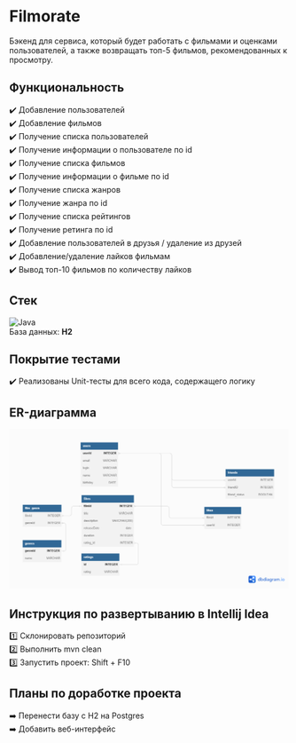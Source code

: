# Filmorate
Бэкенд для сервиса, который будет работать с фильмами и оценками пользователей, а также возвращать топ-5 фильмов, рекомендованных к просмотру.

## Функциональность
✔️ Добавление пользователей <br>
✔️ Добавление фильмов <br> 
✔️ Получение списка пользователей <br>
✔️ Получение информации о пользователе по id <br>
✔️ Получение списка фильмов <br>
✔️ Получение информации о фильме по id <br>
✔️ Получение списка жанров <br>
✔️ Получение жанра по id <br>
✔️ Получение списка рейтингов <br>
✔️ Получение ретинга по id <br>
✔️ Добавление пользователей в друзья / удаление из друзей <br>
✔️ Добавление/удаление лайков фильмам <br>
✔️ Вывод топ-10 фильмов по количеству лайков <br>

## Стек
![Java](https://img.shields.io/badge/java-%23ED8B00.svg?style=for-the-badge&logo=openjdk&logoColor=white)
<br>
База данных: **H2**

## Покрытие тестами
✔️ Реализованы Unit-тесты для всего кода, содержащего логику

## ER-диаграмма
![ER-диаграмма](/schema_db_v3.png)

## Инструкция по развертыванию в Intellij Idea
1️⃣ Склонировать репозиторий <br>
2️⃣ Выполнить mvn clean <br>
3️⃣ Запустить проект: Shift + F10 <br>

## Планы по доработке проекта
➡️ Перенести базу с H2 на Postgres <br>
➡️ Добавить веб-интерфейс
